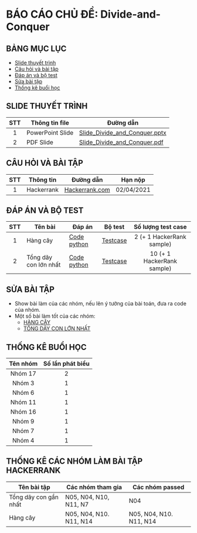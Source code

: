 # BÁO CÁO CHỦ ĐỀ: Divide-and-Conquer

## BẢNG MỤC LỤC
+ [Slide thuyết trình](#slide-thuyết-trình)
+ [Câu hỏi và bài tập](#câu-hỏi-và-bài-tập)
+ [Đáp án và bộ test](#đáp-án-và-bộ-test)
+ [Sửa bài tập](#sửa-bài-tập)
+ [Thống kê buổi học](#thống-kê-buổi-học)

## SLIDE THUYẾT TRÌNH

| STT | Thông tin file | Đường dẫn |
| :---: | --- | --- |
| 1 | PowerPoint Slide | [Slide_Divide_and_Conquer.pptx](./Slide_Divide_and_Conquer.pptx) |
| 2 | PDF Slide | [Slide_Divide_and_Conquer.pdf](./Slide_Divide_and_Conquer.pdf) |

## CÂU HỎI VÀ BÀI TẬP

| STT | Thông tin| Đường dẫn | Hạn nộp |
| :---: | --- | --- | :---: |
| 1 | Hackerrank | [Hackerrank.com](https://www.hackerrank.com/cs112-l21-n2?fbclid=IwAR2YOnubS0sTQVflAGehAsLyx_mgC-KztVcvHkcBAMAVHKdrGAoKvpQczTI) | 02/04/2021 |

## ĐÁP ÁN VÀ BỘ TEST

| STT | Tên bài | Đáp án | Bộ test | Số lượng test case |
| :---: | --- | --- | --- | :---: |
| 1 | Hàng cây | [Code python](./Homework/HANG_CAY/Solutions/main.py) | [Testcase](./Homework/HANG_CAY/Testcases/) | 2 (+ 1 HackerRank sample) |
| 2 | Tổng dãy con lớn nhất | [Code python](./Homework/TONG_DAY_CON_LON_NHAT/Solutions/main.py) | [Testcase](./Homework/TONG_DAY_CON_LON_NHAT/Testcases) | 10 (+ 1 HackerRank sample) |

## SỬA BÀI TẬP

- Show bài làm của các nhóm, nếu lên ý tưởng của bài toán, đưa ra code của nhóm.
- Một số bài làm tốt của các nhóm:
  + [HÀNG CÂY](./Homework/HANG_CAY/Review)
  + [TỔNG DÃY CON LỚN NHẤT](./Homework/TONG_DAY_CON_LON_NHAT/Review)
 
## THỐNG KÊ BUỔI HỌC
| **Tên nhóm** | **Số lần phát biểu** |
|:------------:|:----------:|
| Nhóm 17      | 2         |
| Nhóm 3       | 1         |
| Nhóm 6       | 1         |
| Nhóm 11       | 1         |
| Nhóm 16       | 1         |
| Nhóm 9       | 1         |
| Nhóm 7       | 1         |
| Nhóm 4       | 1         |

## THỐNG KÊ CÁC NHÓM LÀM BÀI TẬP HACKERRANK

| Tên bài tập  | Các nhóm tham gia | Các nhóm passed |
|--------------|-------------------|-----------------|
| Tổng dãy con gần nhất | N05, N04, N10, N11, N7  | N04 |
| Hàng cây  | N05, N04, N10. N11, N14    | N05, N04, N10. N11, N14 |

